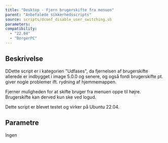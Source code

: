 ```yaml
---
title: "Desktop - Fjern brugerskifte fra menuen"
parent: "Anbefalede sikkerhedsscripts"
source: scripts/dconf_disable_user_switching.sh
parameters:
compatibility:  
  - "22.04"
  - "BorgerPC"
---
```


## Beskrivelse
DDette script er i kategorien "Udfases", da fjernelsen af brugerskifte allerede er indbygget i image 5.0.0 og senere,
og også fordi brugerskifte pt. giver nogle problemer ift. rydning af hjemmemappen.

Fjerner muligheden for at skifte bruger fra menuen oppe til højre.
Brugerskifte kan derved kun ske ved logud.

Dette script er blevet testet og virker på Ubuntu 22.04.

## Parametre
Ingen

